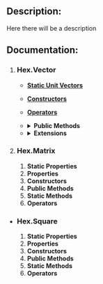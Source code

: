 ## Description:
Here there will be a description

## Documentation:
1. ### Hex.Vector
   - **[Static Unit Vectors](https://duckduckgo.com)**
   - **[Constructors](https://duckduckgo.com)**
   - **[Operators](https://duckduckgo.com)**
   - <details><summary><b>Public Methods</b></summary>
    
     - public _Vector3_ **[Position](https://duckduckgo.com)**
     - public _int_ **[Distance](https://duckduckgo.com)**
     - public static _Vector_ **[Round](https://duckduckgo.com)**
     
     </details>
   
   - <details><summary><b>Extensions</b></summary>
      
      - public static _Vector_ **[PointToHexVector](https://duckduckgo.com)**
     
     </details>
      

2. ### Hex.Matrix
    1. **Static Properties**
    2. **Properties**
    3. **Constructors**
    4. **Public Methods**
    5. **Static Methods**
    6. **Operators**
- ### Hex.Square
    1. **Static Properties**
    2. **Properties**
    3. **Constructors**
    4. **Public Methods**
    5. **Static Methods**
    6. **Operators**